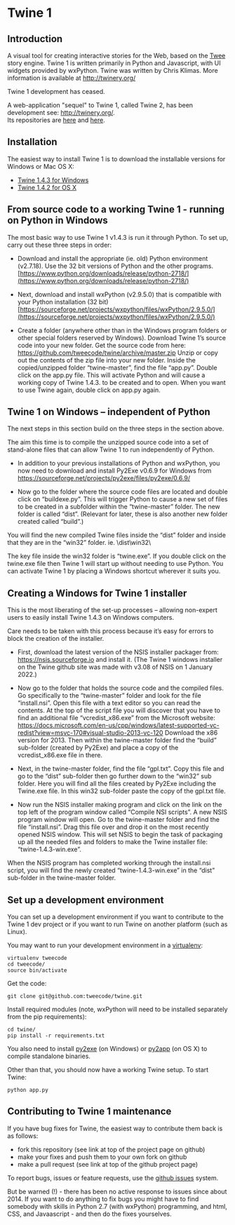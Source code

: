 Twine 1
=======

Introduction
------------

A visual tool for creating interactive stories for the Web, based on the
[Twee](https://github.com/tweecode/twee) story engine. Twine 1 is written 
primarily in Python and Javascript, with UI widgets provided by wxPython.
Twine was written by Chris Klimas. More information is available at
http://twinery.org/

Twine 1 development has ceased.

A web-application "sequel" to Twine 1, called Twine 2, has been development see: http://twinery.org/.  
Its repositories are [here](https://github.com/klembot/twinejs) and [here](https://foss.heptapod.net/games/harlowe/).

Installation
------------

The easiest way to install Twine 1 is to download the installable versions
for Windows or Mac OS X:

 * [Twine 1.4.3 for Windows](https://github.com/tweecode/twine/releases/tag/v1.4.3)
 * [Twine 1.4.2 for OS X](https://twinery.org)

From source code to a working Twine 1 - running on Python in Windows
-------------------------------------------------------------

The most basic way to use Twine 1 v1.4.3 is run it through Python.  To set up, carry out these three steps in order:

* Download and install the appropriate (ie. old) Python environment (v2.7.18).  Use the 32 bit versions of Python and the other programs.  [https://www.python.org/downloads/release/python-2718/](https://www.python.org/downloads/release/python-2718/)

* Next, download and install wxPython (v2.9.5.0) that is compatible with your Python installation (32 bit) [https://sourceforge.net/projects/wxpython/files/wxPython/2.9.5.0/](https://sourceforge.net/projects/wxpython/files/wxPython/2.9.5.0/)

* Create a folder (anywhere other than in the Windows program folders or other special folders reserved by Windows).  Download Twine 1’s source code into your new folder.  Get the source code from here: https://github.com/tweecode/twine/archive/master.zip   Unzip or copy out the contents of the zip file into your new folder.  Inside the copied/unzipped folder “twine-master”, find the file “app.py”.  Double click on the app.py file.  This will activate Python and will cause a working copy of Twine 1.4.3. to be created and to open.  When you want to use Twine again, double click on app.py again.

Twine 1 on Windows – independent of Python
---------------------------------------------------------

The next steps in this section build on the three steps in the section above.

The aim this time is to compile the unzipped source code into a set of stand-alone files that can allow Twine 1 to run independently of Python.

* In addition to your previous installations of Python and wxPython, you now need to download and install Py2Exe v0.6.9 for Windows from https://sourceforge.net/projects/py2exe/files/py2exe/0.6.9/

* Now go to the folder where the source code files are located and double click on “buildexe.py”. This will trigger Python to cause a new set of files to be created in a subfolder within the “twine-master” folder.  The new folder is called “dist”.  (Relevant for later, these is also another new folder created called “build”.)

You will find the new compiled Twine files inside the “dist” folder and inside that they are in the “win32” folder.  ie. \dist\win32\

The key file inside the win32 folder is “twine.exe”.  If you double click on the twine.exe file then Twine 1 will start up without needing to use Python.  You can activate Twine 1 by placing a Windows shortcut wherever it suits you.

Creating a Windows for Twine 1 installer
---------------------------------------------------------

This is the most liberating of the set-up processes – allowing non-expert users to easily install Twine 1.4.3 on Windows computers.

Care needs to be taken with this process because it’s easy for errors to block the creation of the installer.

* First, download the latest version of the NSIS installer packager from:  https://nsis.sourceforge.io and install it.  (The Twine 1 windows installer on the Twine github site was made with v3.08 of NSIS on 1 January 2022.)

* Now go to the folder that holds the source code and the compiled files.  Go specifically to the “twine-master” folder and look for the file “install.nsi”.  Open this file with a text editor so you can read the contents.  At the top of the script file you will discover that you have to find an additional file “vcredist_x86.exe” from the Microsoft website:  https://docs.microsoft.com/en-us/cpp/windows/latest-supported-vc-redist?view=msvc-170#visual-studio-2013-vc-120   Download the x86 version for 2013.  Then within the twine-master folder find the “build” sub-folder (created by Py2Exe) and place a copy of the vcredist_x86.exe file in there.

* Next, in the twine-master folder, find the file “gpl.txt”.  Copy this file and go to the “dist” sub-folder then go further down to the “win32” sub folder.  Here you will find all the files created by Py2Exe including the Twine.exe file.  In this win32 sub-folder paste the copy of the gpl.txt file.

* Now run the NSIS installer making program and click on the link on the top left of the program window called “Compile NSI scripts”.  A new NSIS program window will open.  Go to the twine-master folder and find the file “install.nsi”.  Drag this file over and drop it on the most recently opened NSIS window.  This will set NSIS to begin the task of packaging up all the needed files and folders to make the Twine installer file:  “twine-1.4.3-win.exe”.

When the NSIS program has completed working through the install.nsi script, you will find the newly created “twine-1.4.3-win.exe” in the “dist” sub-folder in the twine-master folder.

Set up a development environment
--------------------------------

You can set up a development environment if you want to contribute to 
the Twine 1 dev project or if you want to run Twine on another platform (such as 
Linux).

You may want to run your development environment in a
[virtualenv](http://pypi.python.org/pypi/virtualenv):

    virtualenv tweecode
    cd tweecode/
    source bin/activate

Get the code:

	git clone git@github.com:tweecode/twine.git

Install required modules (note, wxPython will need to be installed separately from the pip requirements):

	cd twine/
	pip install -r requirements.txt

You also need to install [py2exe](http://www.py2exe.org/) (on Windows) or
[py2app](https://pythonhosted.org/py2app/) (on OS X) to compile standalone binaries.

Other than that, you should now have a working Twine setup. To start Twine:

	python app.py

Contributing to Twine 1 maintenance
-----------------------------------

If you have bug fixes for Twine, the easiest
way to contribute them back is as follows:

* fork this repository (see link at top of the project page on github)
* make your fixes and push them to your own fork on github
* make a pull request (see link at top of the github project page)

To report bugs, issues or feature requests, use the 
[github issues](https://github.com/tweecode/twine/issues) system.

But be warned (!) - there has been no active response to issues since about 2014.  If you want to do anything to fix bugs you might have to find somebody with skills in Python 2.7 (with wxPython) programming, and html, CSS, and Javaascript - and then do the fixes yourselves.
